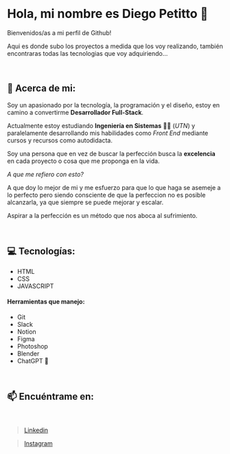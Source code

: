 <br>

# Hola, mi nombre es Diego Petitto 👋

Bienvenidos/as a mi perfil de Github!

Aqui es donde subo los proyectos a medida que los voy realizando, también encontraras todas las tecnologias que voy adquiriendo...

<br>

## 👤 Acerca de mi:

 Soy un apasionado por la tecnología, la programación y el diseño, estoy en camino a convertirme **Desarrollador Full-Stack**. 

 Actualmente estoy estudiando **Ingeniería en Sistemas** 👨‍🎓 (*UTN*) y paralelamente desarrollando mis habilidades como *Front End* mediante cursos y recursos como autodidacta.

 Soy una persona que en vez de buscar la perfección busca la **excelencia** en cada proyecto o cosa que me proponga en la vida. 
 
  *A que me refiero con esto?*
 
  A que doy lo mejor de mi y me esfuerzo para que lo que haga se asemeje a lo perfecto pero siendo consciente de que la perfeccion no es posible alcanzarla, ya que siempre se puede mejorar y escalar. 
 
  Aspirar a la perfección es un método que nos aboca al sufrimiento.

<br>

## 💻 Tecnologías:

* HTML
* CSS
* JAVASCRIPT
  
#### Herramientas que manejo:

* Git
* Slack
* Notion
* Figma
* Photoshop
* Blender
* ChatGPT 🤖

<br> 

## 📫 Encuéntrame en:
<br>

> [Linkedin](https://www.linkedin.com/in/diegopetitto04/) 

> [Instagram](https://www.instagram.com/diegopetitto_/)
